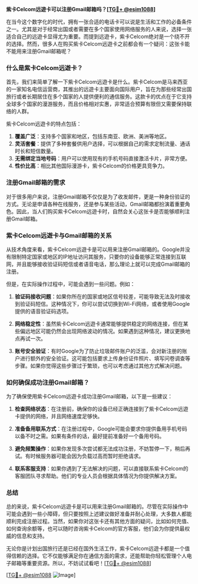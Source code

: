 **紫卡Celcom远遊卡可以注册Gmail邮箱吗？[[TG💪+ @esim1088](https://t.me/s/esim1088)]**

在当今这个数字化的时代，拥有一张合适的电话卡可以说是生活和工作的必备条件之一。尤其是对于经常出国或者需要在多个国家使用网络服务的人来说，选择一张适合自己的远遊卡显得尤为重要。而提到远遊卡，紫卡Celcom绝对是一个绕不开的选择。然而，很多人在购买紫卡Celcom远遊卡之前都会有一个疑问：这张卡能不能用来注册Gmail邮箱呢？

### 什么是紫卡Celcom远遊卡？

首先，我们来简单了解一下紫卡Celcom远遊卡是什么。紫卡Celcom是马来西亚的一家知名电信运营商，其推出的远遊卡主要面向国际用户，旨在为那些经常出国旅行或者长期居住在多个国家的人提供便利的通信服务。这款卡的优点在于它支持全球多个国家的漫游服务，而且价格相对实惠，非常适合预算有限但又需要保持联络的人群。

紫卡Celcom远遊卡的特点包括：

1. **覆盖广泛**：支持多个国家和地区，包括东南亚、欧洲、美洲等地区。
2. **灵活套餐**：提供了多种套餐供用户选择，可以根据自己的需求定制流量、通话时长和短信数量。
3. **无需绑定当地号码**：用户可以使用现有的手机号码直接激活卡片，非常方便。
4. **性价比高**：相比其他国际漫游卡，紫卡Celcom的价格更具竞争力。

### 注册Gmail邮箱的需求

对于很多用户来说，注册Gmail邮箱不仅仅是为了收发邮件，更是一种身份验证的方式。无论是申请各种在线服务，还是参与某些活动，Gmail邮箱都扮演着重要角色。因此，当人们购买紫卡Celcom远遊卡时，自然会关心这张卡是否能够顺利注册Gmail邮箱。

### 紫卡Celcom远遊卡与Gmail邮箱的关系

从技术角度来看，紫卡Celcom远遊卡是可以用来注册Gmail邮箱的。Google并没有限制特定国家或地区的IP地址访问其服务，只要你的设备能够正常连接到互联网，并且能够接收验证码短信或者语音电话，那么理论上就可以完成Gmail邮箱的注册。

但是，在实际操作过程中，可能会遇到一些问题。例如：

1. **验证码接收问题**：如果你所在的国家或地区信号较差，可能导致无法及时接收到验证码短信。这种情况下，你可以尝试切换到Wi-Fi网络，或者使用Google提供的语音验证码选项。
   
2. **网络稳定性**：虽然紫卡Celcom远遊卡通常能够提供稳定的网络连接，但在某些偏远地区可能仍然会出现网络波动的情况。如果遇到这种情况，建议更换地点再试一次。

3. **账号安全验证**：有时Google为了防止垃圾邮件账户的泛滥，会对新注册的账户进行额外的安全验证。这可能包括要求上传身份证件照片、填写问卷调查等步骤。如果你觉得这些步骤过于繁琐，也可以考虑通过其他方式解决问题。

### 如何确保成功注册Gmail邮箱？

为了确保使用紫卡Celcom远遊卡成功注册Gmail邮箱，以下是一些建议：

1. **检查网络状态**：在注册前，确保你的设备已经正确连接到了紫卡Celcom远遊卡提供的网络，并且网络速度足够快。
   
2. **准备备用联系方式**：在注册过程中，Google可能会要求你提供备用手机号码以备不时之需。如果有条件的话，最好提前准备好一个备用号码。

3. **避免频繁操作**：如果你发现多次尝试都无法成功注册，不妨暂停一下，稍后再试。有时候服务器可能会因为负载过高而暂时拒绝请求。

4. **联系客服支持**：如果你遇到了无法解决的问题，可以直接联系紫卡Celcom的客服团队寻求帮助。他们的专业人员会根据具体情况为你提供解决方案。

### 总结

总的来说，紫卡Celcom远遊卡是可以用来注册Gmail邮箱的。尽管在实际操作中可能会遇到一些小障碍，但只要按照上述建议做好准备并耐心处理，大多数人都能顺利完成注册过程。当然，如果你对这张卡还有其他方面的疑问，比如如何充值、如何查询余额等，也可以随时咨询紫卡Celcom的官方客服，他们会为你提供最权威的信息和支持。

无论你是计划出国旅行还是已经在国外生活工作，紫卡Celcom远遊卡都是一个值得信赖的选择。它不仅能够满足你在通信方面的需求，还能帮助你轻松管理个人电子邮箱等重要资源。所以，不妨试试看吧！[[TG💪+ @esim1088](https://t.me/s/esim1088)]

[[TG💪+ @esim1088](https://t.me/s/esim1088) ![Image](https://i.postimg.cc/4NQfJmqS/Snipaste-2025-05-13-00-14-12.png)]